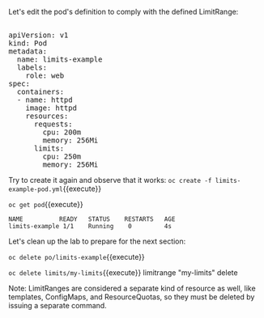 Let's edit the pod's definition to comply with the defined LimitRange:

<pre class="file" data-filename="limits-example-pod.yml" data-target="replace">

apiVersion: v1
kind: Pod
metadata:
  name: limits-example
  labels:
    role: web
spec:
  containers:
  - name: httpd
    image: httpd
    resources:
      requests:
        cpu: 200m
        memory: 256Mi
      limits:
        cpu: 250m
        memory: 256Mi
</pre>


Try to create it again and observe that it works:
`oc create -f limits-example-pod.yml`{{execute}}

`oc get pod`{{execute}}

```
NAME          READY   STATUS    RESTARTS   AGE
limits-example 1/1    Running    0         4s
```

Let's clean up the lab to prepare for the next section:

`oc delete po/limits-example`{{execute}}

`oc delete limits/my-limits`{{execute}}
limitrange "my-limits" delete

Note: LimitRanges are considered a separate kind of resource as well, like templates, ConfigMaps, and ResourceQuotas, so they must be deleted by issuing a separate command.